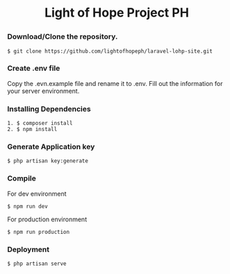 
# <p align="center"> Light of Hope Project PH </p>





### Download/Clone the repository.

`$ git clone https://github.com/lightofhopeph/laravel-lohp-site.git`

### Create .env file 
<p> Copy the .evn.example file and rename it to .env. Fill out the information for your server environment.  </> 
    
### Installing Dependencies
```
1. $ composer install
2. $ npm install
````
### Generate Application key
```
$ php artisan key:generate
```

### Compile
<p> For dev environment </p>

```
$ npm run dev
```
<p> For production environment </p>

```
$ npm run production 
```


### Deployment

```
$ php artisan serve
```
